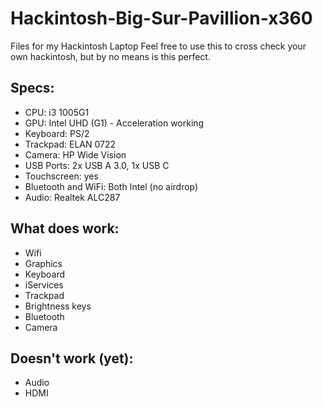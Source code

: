 # Hackintosh-Big-Sur-Pavillion-x360
Files for my Hackintosh Laptop
Feel free to use this to cross check your own hackintosh, but by no means is this perfect.

## Specs:
* CPU: i3 1005G1
* GPU: Intel UHD (G1) - Acceleration working
* Keyboard: PS/2
* Trackpad: ELAN 0722
* Camera: HP Wide Vision
* USB Ports: 2x USB A 3.0, 1x USB C
* Touchscreen: yes
* Bluetooth and WiFi: Both Intel (no airdrop)
* Audio: Realtek ALC287

## What does work:
  * Wifi
  * Graphics
  * Keyboard
  * iServices
  * Trackpad 
  * Brightness keys
  * Bluetooth 
  * Camera

## Doesn't work (yet):
  * Audio
  * HDMI
